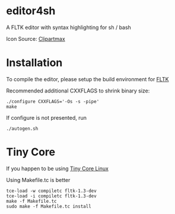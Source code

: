 # editor4sh
A FLTK editor with syntax highlighting for sh / bash

Icon Source:
[Clipartmax](https://www.clipartmax.com/max/m2H7G6d3Z5m2i8N4/)
# Installation
To compile the editor, please setup the build environment for [FLTK](http://www.fltk.org/software.php)

Recommended additional CXXFLAGS to shrink binary size:
<pre><code>./configure CXXFLAGS='-Os -s -pipe'
make</code></pre>

If configure is not presented, run
<pre><code>./autogen.sh</code></pre>
# Tiny Core

If you happen to be using [Tiny Core Linux](http://tinycorelinux.net/)

Using Makefile.tc is better
<pre><code>tce-load -w compiletc fltk-1.3-dev
tce-load -i compiletc fltk-1.3-dev
make -f Makefile.tc
sudo make -f Makefile.tc install
</code></pre>
